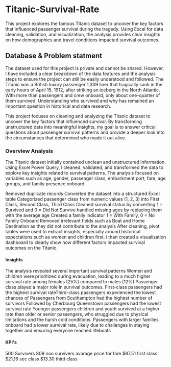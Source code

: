 # Titanic-Survival-Rate
This project explores the famous Titanic dataset to uncover the key factors that influenced passenger survival during the tragedy. Using Excel for data cleaning, validation, and visualization, the analysis provides clear insights on how demographics and travel conditions impacted survival outcomes.

## Database & Problem statment
The dataset used for this project is private and cannot be shared. However, I have included a clear breakdown of the data features and the analysis steps to ensure the project can still be easily understood and followed.
The Titanic was a British luxury passenger 1,309 liner that tragically sank in the early hours of April 15, 1912, after striking an iceberg in the North Atlantic. With more than  passengers and crew onboard, only about one-quarter of them survived. Understanding who survived and why has remained an important question in historical and data research.

This project focuses on cleaning and analyzing the Titanic dataset to uncover the key factors that influenced survival. By transforming unstructured data into meaningful insights, my goal is to answer critical questions about passenger survival patterns and provide a deeper look into the circumstances that determined who made it out alive.

### Overview Analysis
The Titanic dataset initially contained unclean and unstructured information. Using Excel Power Query, I cleaned, validated, and transformed the data to explore key insights related to survival patterns. The analysis focused on variables such as age, gender, passenger class, embarkment port, fare, age groups, and family presence onboard.

Removed duplicate records
Converted the dataset into a structured Excel table
Categorized passenger class from numeric values (1, 2, 3) into
First Class, Second Class, Third Class
Cleaned survival status by converting 1 = Survived and 0 = Did Not Survive
handled missing ages by replacing them with the average age
Created a family indicator 1 = With Family, 0 = No Family Onboard Removed irrelevant fields such as Boat and Home Destination as they did not contribute to the analysis
After cleaning, pivot tables were used to extract insights, especially around historical expectations such as women and children first. i than created a visualization dashboard to clearly show how different factors impacted survival outcomes on the Titanic.
#### Insights
The analysis revealed several important survival patterns Women and children were prioritized during evacuation, leading to a much higher survival rate among females (25%) compared to males (12%).Passenger class played a major role in survival outcomes. First-class passengers had the highest survival rateThird-class passengers experienced the lowest chances of 
Passengers from Southampton had the highest number of survivors Followed by Cherbourg Queenstown passengers had the lowest survival rate Younger passengers children and youth survived at a higher rate than older or senior passengers, who struggled due to physical limitations and the harsh cold conditions. Passengers with larger families onboard had a lower survival rate, likely due to challenges in staying together and ensuring everyone reached lifeboats
#### KPI's
500 Survivers
809 non survivers
avarage price for fare
$87.51 first class
$21,16 sec class
$13.30 third class



